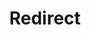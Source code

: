 ﻿---
layout: src/layouts/Redirect.astro
title: Redirect
redirect: https://octopus.com/docs/deployments/windows/iis-websites-and-application-pools
pubDate:  2023-01-01
navSearch: false
navSitemap: false
navMenu: false
---
